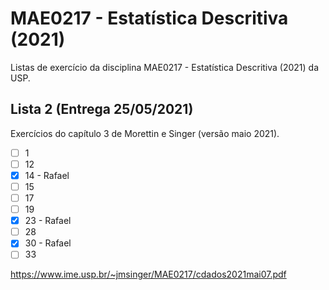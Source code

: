 # MAE0217 - Estatística Descritiva (2021)

Listas de exercício da disciplina MAE0217 - Estatística Descritiva (2021) da USP.


## Lista 2 (Entrega 25/05/2021)

Exercícios do capítulo 3 de Morettin e Singer (versão maio 2021).
- [ ] 1
- [ ] 12
- [x] 14 - Rafael
- [ ] 15
- [ ] 17
- [ ] 19
- [x] 23 - Rafael
- [ ] 28
- [x] 30 - Rafael
- [ ] 33

https://www.ime.usp.br/~jmsinger/MAE0217/cdados2021mai07.pdf

